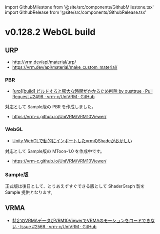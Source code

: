 import GithubMilestone from '@site/src/components/GithubMilestone.tsx'
import GithubRelease from '@site/src/components/GithubRelease.tsx'

# v0.128.2 WebGL build

<GithubMilestone milestone="97" closed />

<GithubRelease tag="v0.128.2" />

## URP

- http://vrm.dev/api/material/urp/
- https://vrm.dev/api/material/make_custom_material/

### PBR

- [[urp][build] ビルドすると膨大な時間がかかるため削除 by ousttrue · Pull Request #2498 · vrm-c/UniVRM · GitHub](https://github.com/vrm-c/UniVRM/pull/2498)

対応として Sample版の PBR を作成しました。

- https://vrm-c.github.io/UniVRM/VRM10Viewer/

### WebGL

- [Unity WebGLで動的にインポートしたvrmのShadeがおかしい](https://github.com/vrm-c/UniVRM/issues/2548)

対応として Sample版の MToon-1.0 を作成中です。

- https://vrm-c.github.io/UniVRM/VRM10Viewer/

### Sample版

正式版は後日として、とりあえずすぐできる版として ShaderGraph 製を Sample 提供となります。

## VRMA

- [特定のVRMAデータがVRM10ViewerでVRMAのモーションをロードできない · Issue #2566 · vrm-c/UniVRM · GitHub](https://github.com/vrm-c/UniVRM/issues/2566)
